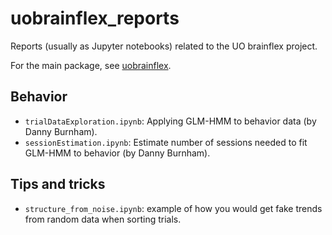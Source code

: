# uobrainflex_reports
Reports (usually as Jupyter notebooks) related to the UO brainflex project.

For the main package, see [uobrainflex](https://github.com/sjara/uobrainflex).

## Behavior
* `trialDataExploration.ipynb`: Applying GLM-HMM to behavior data (by Danny Burnham).
* `sessionEstimation.ipynb`: Estimate number of sessions needed to fit GLM-HMM to behavior (by Danny Burnham).

## Tips and tricks
* `structure_from_noise.ipynb`: example of how you would get fake trends from random data when sorting trials.
